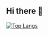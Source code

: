 ## Hi there 👋
[![Top Langs](https://github-readme-stats.vercel.app/api/top-langs/?username=Ri-Nai&layout=compact&theme=dark)](https://github.com/anuraghazra/github-readme-stats)
<!--![Anurag's GitHub stats](https://github-readme-stats.vercel.app/api?username=Ri-Nai&hide=contribs,prs)
-->
<!--
**Ri-Nai/Ri-Nai** is a ✨ _special_ ✨ repository because its `README.md` (this file) appears on your GitHub profile.

Here are some ideas to get you started:

- 🔭 I’m currently working on ...
- 🌱 I’m currently learning ...
- 👯 I’m looking to collaborate on ...
- 🤔 I’m looking for help with ...
- 💬 Ask me about ...
- 📫 How to reach me: ...
- 😄 Pronouns: ...
- ⚡ Fun fact: ...
-->
